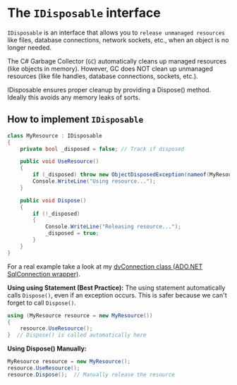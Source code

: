 # The `IDisposable` interface
`IDisposable` is an interface that allows you to `release unmanaged resources` like files, database connections, network sockets, etc., when an object is no longer needed.

The C# Garbage Collector (`GC`) automatically cleans up managed resources (like objects in memory). However, GC does NOT clean up unmanaged resources (like file handles, database connections, sockets, etc.).

IDisposable ensures proper cleanup by providing a Dispose() method. Ideally this avoids any memory leaks of sorts.

## How to implement `IDisposable`
```cs
class MyResource : IDisposable
{
    private bool _disposed = false; // Track if disposed

    public void UseResource()
    {
        if (_disposed) throw new ObjectDisposedException(nameof(MyResource));
        Console.WriteLine("Using resource...");
    }

    public void Dispose()
    {
        if (!_disposed)
        {
            Console.WriteLine("Releasing resource...");
            _disposed = true;
        }
    }
}
```

For a real example take a look at my [dvConnection class (ADO.NET SqlConnection wrapper)](/Programming_Foundations/CSharp/Proficient/IDisposable.cs).

**Using using Statement (Best Practice):**
The using statement automatically calls `Dispose()`, even if an exception occurs. This is safer because we can't forget to call `Dispose()`.
```cs
using (MyResource resource = new MyResource())
{
    resource.UseResource();
}  // Dispose() is called automatically here
```

**Using Dispose() Manually:**
```cs
MyResource resource = new MyResource();
resource.UseResource();
resource.Dispose();  // Manually release the resource
```
